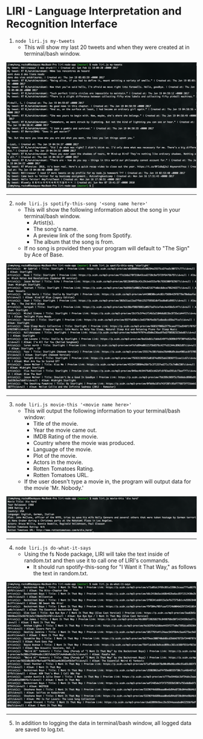 # LIRI - Language Interpretation and Recognition Interface

1. `node liri.js my-tweets`
    * This will show my last 20 tweets and when they were created at in terminal/bash window.

![picture alt](./preview1.png?raw=true "Preview 1")
- - - -
2. `node liri.js spotify-this-song '<song name here>'`
    * This will show the following information about the song in your terminal/bash window.
        * Artist(s).
        * The song's name.
        * A preview link of the song from Spotify.
        * The album that the song is from.
    * If no song is provided then your program will default to "The Sign" by Ace of Base.

![picture alt](./preview2.png?raw=true "Preview 2")
- - - -
3. `node liri.js movie-this '<movie name here>'`
    * This will output the following information to your terminal/bash window:
        * Title of the movie.
        * Year the movie came out.
        * IMDB Rating of the movie.
        * Country where the movie was produced.
        * Language of the movie.
        * Plot of the movie.
        * Actors in the movie.
        * Rotten Tomatoes Rating.
        * Rotten Tomatoes URL.
    * If the user doesn't type a movie in, the program will output data for the movie 'Mr. Nobody.'

![picture alt](./preview3.png?raw=true "Preview 3")
- - - -
4. `node liri.js do-what-it-says`
    * Using the fs Node package, LIRI will take the text inside of random.txt and then use it to call one of LIRI's commands.
        * It should run spotify-this-song for "I Want it That Way," as follows the text in random.txt.
        
![picture alt](./preview4.png?raw=true "Preview 4")
- - - -
5. In addition to logging the data in terminal/bash window, all logged data are saved to log.txt.
